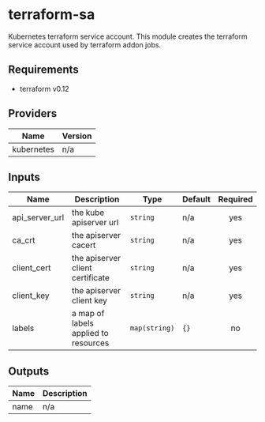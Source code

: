 # terraform-sa
Kubernetes terraform service account. This module creates the terraform service account used by terraform addon jobs.

## Requirements

* terraform v0.12

## Providers

| Name | Version |
|------|---------|
| kubernetes | n/a |

## Inputs

| Name | Description | Type | Default | Required |
|------|-------------|------|---------|:--------:|
| api\_server\_url | the kube apiserver url | `string` | n/a | yes |
| ca\_crt | the apiserver cacert | `string` | n/a | yes |
| client\_cert | the apiserver client certificate | `string` | n/a | yes |
| client\_key | the apiserver client key | `string` | n/a | yes |
| labels | a map of labels applied to resources | `map(string)` | `{}` | no |

## Outputs

| Name | Description |
|------|-------------|
| name | n/a |


